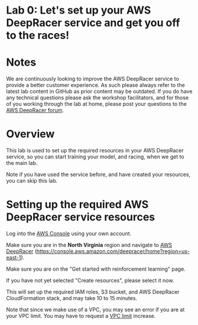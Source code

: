 # Lab 0: Let's set up your AWS DeepRacer service and get you off to the races!


# Notes
We are continuously looking to improve the AWS DeepRacer service to provide a better customer experience. As such please always refer to the latest lab content in GitHub as prior content may be outdated. If you do have any technical questions please ask the workshop facilitators, and for those of you working through the lab at home, please post your questions to the [AWS DeepRacer forum](https://forums.aws.amazon.com/forum.jspa?forumID=318).


# Overview
This lab is  used to set up the required resources in your AWS DeepRacer service, so you can start training your model, and racing, when we get to the main lab.

Note if you have used the service before, and have created your resources, you can skip this lab.


# Setting up the required AWS DeepRacer service resources
Log into the [AWS Console](https://console.aws.amazon.com/deepracer/home?region=us-east-1#getStarted) using your own account.

Make sure you are in the **North Virginia** region and navigate to [AWS DeepRacer](https://console.aws.amazon.com/deepracer/home?region=us-east-1#getStarted) (https://console.aws.amazon.com/deepracer/home?region=us-east-1).

Make sure you are on the "Get started with reinforcement learning" page.

If you have not yet selected "Create resources", please select it now.

This will set up the required IAM roles, S3 bucket, and AWS DeepRacer CloudFormation stack, and may take 10 to 15 minutes.

Note that since we make use of a VPC, you may see an error if you are at your VPC limit. You may have to request a [VPC limit](https://docs.aws.amazon.com/vpc/latest/userguide/amazon-vpc-limits.html) increase.